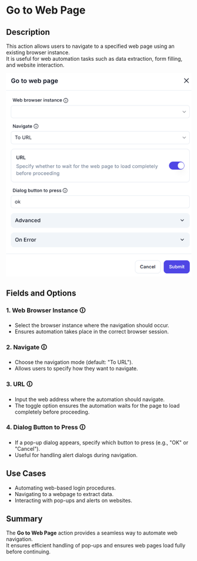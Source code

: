 # Go to Web Page  

## Description

This action allows users to navigate to a specified web page using an existing browser instance.  
It is useful for web automation tasks such as data extraction, form filling, and website interaction.  

![Go to Web Page](go-to-web-page.png)  

## Fields and Options  

### 1. **Web Browser Instance** 🛈

- Select the browser instance where the navigation should occur.  
- Ensures automation takes place in the correct browser session.  

### 2. **Navigate** 🛈

- Choose the navigation mode (default: "To URL").  
- Allows users to specify how they want to navigate.  

### 3. **URL** 🛈

- Input the web address where the automation should navigate.  
- The toggle option ensures the automation waits for the page to load completely before proceeding.  

### 4. **Dialog Button to Press** 🛈

- If a pop-up dialog appears, specify which button to press (e.g., "OK" or "Cancel").  
- Useful for handling alert dialogs during navigation.  

## Use Cases

- Automating web-based login procedures.  
- Navigating to a webpage to extract data.  
- Interacting with pop-ups and alerts on websites.  

## Summary  

The **Go to Web Page** action provides a seamless way to automate web navigation.  
It ensures efficient handling of pop-ups and ensures web pages load fully before continuing.  
